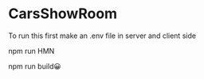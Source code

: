 ﻿# CarsShowRoom

To run this first make an .env file in server and client side

npm run HMN

npm run build:grinning:

